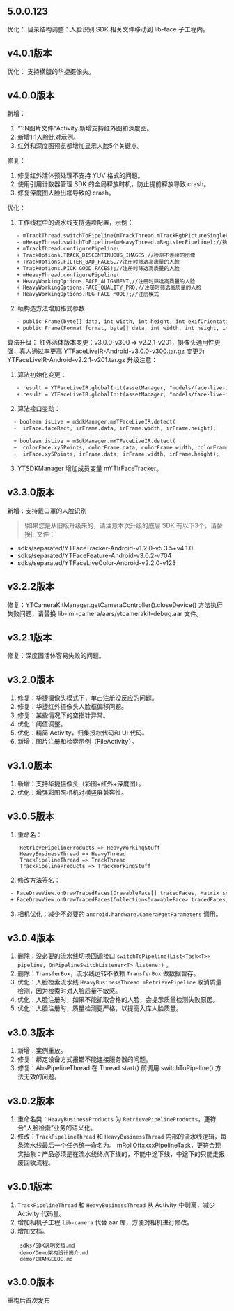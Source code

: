 ## 5.0.0.123
优化：
目录结构调整：人脸识别 SDK 相关文件移动到 lib-face 子工程内。

## v4.0.1版本
优化：
支持横版的华捷摄像头。

## v4.0.0版本
新增：
1. “1:N图片文件”Activity 新增支持红外图和深度图。
2. 新增1:1人脸比对示例。
2. 红外和深度图预览都增加显示人脸5个关键点。

修复：
1. 修复红外活体预处理不支持 YUV 格式的问题。
2. 使用引用计数器管理 SDK 的全局释放时机，防止提前释放导致 crash。
3. 修复深度图人脸出框导致的 crash。

优化：
1. 工作线程中的流水线支持选项配置，示例：
```diff
   - mTrackThread.switchToPipeline(mTrackThread.mTrackRgbPictureSingleFacePipeline);//检测并过滤出单个人脸
   - mHeavyThread.switchToPipeline(mHeavyThread.mRegisterPipeline);//执行注册动作
   + mTrackThread.configurePipeline(
   + TrackOptions.TRACK_DISCONTINUOUS_IMAGES,//检测不连续的图像
   + TrackOptions.FILTER_BAD_FACES,//注册时筛选高质量的人脸
   + TrackOptions.PICK_GOOD_FACES);//注册时筛选高质量的人脸
   + mHeavyThread.configurePipeline(
   + HeavyWorkingOptions.FACE_ALIGNMENT,//注册时筛选高质量的人脸
   + HeavyWorkingOptions.FACE_QUALITY_PRO,//注册时筛选高质量的人脸
   + HeavyWorkingOptions.REG_FACE_MODE);//注册模式
```

2. 帧构造方法增加格式参数
```diff
   - public Frame(byte[] data, int width, int height, int exifOrientation) {
   + public Frame(Format format, byte[] data, int width, int height, int exifOrientation) {
```

算法升级：
红外活体版本变更：v3.0.0-v300 => v2.2.1-v201，摄像头通用性更强，真人通过率更高 
YTFaceLiveIR-Android-v3.0.0-v300.tar.gz 变更为 YTFaceLiveIR-Android-v2.2.1-v201.tar.gz
升级注意：
1. 算法初始化变更：
```diff
   - result = YTFaceLiveIR.globalInit(assetManager, "models/face-live-ir-v300", "config.ini");
   + result = YTFaceLiveIR.globalInit(assetManager, "models/face-live-ir-v201", "config.ini");
```
2. 算法接口变动：
```diff
  - boolean isLive = mSdkManager.mYTFaceLiveIR.detect(
  -  irFace.faceRect, irFrame.data, irFrame.width, irFrame.height);
    
  + boolean isLive = mSdkManager.mYTFaceLiveIR.detect(
  +  colorFace.xy5Points, colorFrame.data, colorFrame.width, colorFrame.height,
  +  irFace.xy5Points, irFrame.data, irFrame.width, irFrame.height);
```
3. YTSDKManager 增加成员变量 mYTIrFaceTracker。

## v3.3.0版本
新增：支持戴口罩的人脸识别
>!如果您是从旧版升级来的，请注意本次升级的底层 SDK 有以下3个，请替换旧文件：
 - sdks/separated/YTFaceTracker-Android-v1.2.0-v5.3.5+v4.1.0  
 - sdks/separated/YTFaceFeature-Android-v3.0.2-v704  
 - sdks/separated/YTFaceLiveColor-Android-v2.2.0-v123  

## v3.2.2版本
修复：YTCameraKitManager.getCameraController().closeDevice() 方法执行失败问题，请替换 lib-imi-camera/aars/ytcamerakit-debug.aar 文件。

## v3.2.1版本
修复：深度图活体容易失败的问题。

## v3.2.0版本
1. 修复：华捷摄像头模式下，单击注册没反应的问题。
2. 修复：华捷红外摄像头人脸框偏移问题。
3. 修复：某些情况下的空指针异常。
4. 优化：阈值调整。
5. 优化：精简 Activity，归集授权代码和 UI 代码。
5. 新增：图片注册和检索示例（FileActivity）。

## v3.1.0版本
1. 新增：支持华捷摄像头（彩图+红外+深度图）。
2. 优化：增强彩图照相机对横竖屏兼容性。

## v3.0.5版本
1. 重命名：
```
    RetrievePipelineProducts => HeavyWorkingStuff
    HeavyBusinessThread => HeavyThread
    TrackPipelineThread => TrackThread
    TrackPipelineProducts => TrackWorkingStuff
```

2. 修改方法签名：
```diff
 - FaceDrawView.onDrawTracedFaces(DrawableFace[] tracedFaces, Matrix scaleMatrix)
 + FaceDrawView.onDrawTracedFaces(Collection<DrawableFace> tracedFaces, Matrix scaleMatrix)
```
3. 相机优化：减少不必要的 `android.hardware.Camera#getParameters` 调用。


## v3.0.4版本
1. 删除：没必要的流水线切换回调接口 `switchToPipeline(List<Task<T>> pipeline, OnPipelineSwitchListener<T> listener)` 。
2. 删除：`TransferBox`，流水线运转不依赖 `TransferBox` 做数据暂存。
3. 优化：人脸检索流水线 `HeavyBusinessThread.mRetrievePipeline` 取消质量检测，因为检索时对人脸质量不敏感。
4. 优化：人脸注册时，如果不能抓取合格的人脸，会提示质量检测失败原因。
5. 优化：人脸注册时，质量检测更严格，以提高入库人脸质量。

## v3.0.3版本
1. 新增：案例重放。
2. 修复：绑定设备方式报错不能连接服务器的问题。
3. 修复：AbsPipelineThread 在 Thread.start() 前调用 switchToPipeline() 方法无效的问题。

## v3.0.2版本
1. 重命名类：`HeavyBusinessProducts` 为 `RetrievePipelineProducts`，更符合“人脸检索”业务的语义化。
2. 修改：`TrackPipelineThread` 和 `HeavyBusinessThread` 内部的流水线逻辑，每条流水线最后一个任务统一命名为。 mRollOffxxxxPipelineTask，更符合现实抽象：产品必须是在流水线终点下线的，不能中途下线，中途下的只能走报废回收流程。  


## v3.0.1版本
1. `TrackPipelineThread` 和 `HeavyBusinessThread` 从 Activity 中剥离，减少 Activity 代码量。
2. 增加相机子工程 `lib-camera` 代替 aar 库，方便对相机进行修改。
3. 增加文档。

```
    sdks/SDK说明文档.md
    demo/Demo架构设计简介.md
    demo/CHANGELOG.md
```

## v3.0.0版本
重构后首次发布
